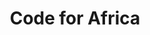 ---
title: Code for Africa
website: https://codeforafrica.org/
logo: c4a.png
year: 2016
amount: R86.20
details: <a href="">Tax Schedule</a>
---